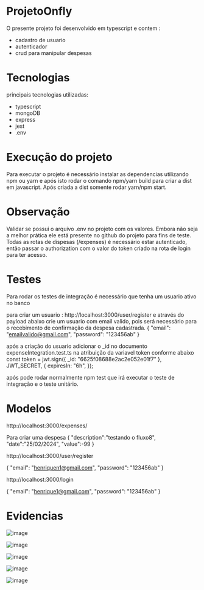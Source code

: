 # ProjetoOnfly

O presente projeto foi desenvolvido em typescript e contem :

- cadastro de usuario
- autenticador
- crud para manipular despesas

# Tecnologias

principais tecnologias utilizadas:

- typescript
- mongoDB
- express
- jest
- .env

# Execução do projeto

Para executar o projeto é necessário instalar as dependencias utilizando npm ou yarn e após isto rodar o comando npm/yarn build para criar a dist em javascript. Após criada a dist somente rodar yarn/npm start.

# Observação

Validar se possui o arquivo .env no projeto com os valores. Embora não seja a melhor prática ele está presente no github do projeto para fins de teste.
Todas as rotas de dispesas (/expenses) é necessário estar autenticado, então passar o authorization com o valor do token criado na rota de login para ter acesso.

# Testes

Para rodar os testes de integração é necessário que tenha um usuario ativo no banco

para criar um usuario : http://localhost:3000/user/register e através do payload abaixo crie um usuario com email valido, pois será necessário para o recebimento de confirmação da despesa cadastrada.
{
"email": "emailvalido@gmail.com",
"password": "123456ab"
}

após a criação do usuario adicionar o \_id no documento expenseIntegration.test.ts na atribuição da variavel token conforme abaixo
const token = jwt.sign({ \_id: "6625f08688e2ac2e052e01f7" }, JWT_SECRET, {
expiresIn: "6h",
});

após pode rodar normalmente npm test que irá executar o teste de integração e o teste unitário.

# Modelos

http://localhost:3000/expenses/

Para criar uma despesa
{
"description":"testando o fluxo8",
"date":"25/02/2024",
"value":-99
}

http://localhost:3000/user/register

{
"email": "henriquen1@gmail.com",
"password": "123456ab"
}

http://localhost:3000/login

{
"email": "henrique1@gmail.com",
"password": "123456ab"
}

# Evidencias

![image](https://github.com/henriquebh8/ProjetoOnfly/assets/87495080/53bdd9f5-1d3a-40b5-b154-282eab156386)

![image](https://github.com/henriquebh8/ProjetoOnfly/assets/87495080/738e666e-2702-45fc-97db-47855f3319e3)

![image](https://github.com/henriquebh8/ProjetoOnfly/assets/87495080/7ebd673d-d39d-4ca5-8842-df12e1bcbed6)

![image](https://github.com/henriquebh8/ProjetoOnfly/assets/87495080/7aefd343-73b7-446b-b464-e0f28f52619e)

![image](https://github.com/henriquebh8/ProjetoOnfly/assets/87495080/d115f81d-4f01-432e-9818-1e85b73fa975)





